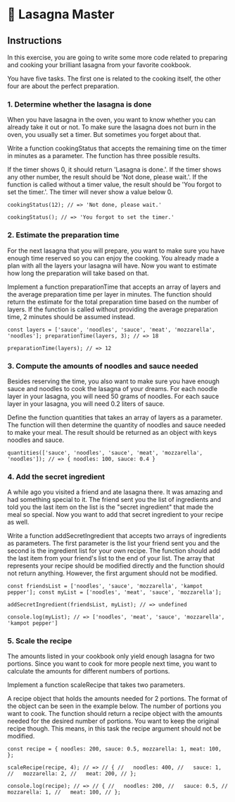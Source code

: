 # 🥘 Lasagna Master

## Instructions

In this exercise, you are going to write some more code related to preparing and cooking your brilliant lasagna from your favorite cookbook.

You have five tasks. The first one is related to the cooking itself, the other four are about the perfect preparation.

### 1. Determine whether the lasagna is done
When you have lasagna in the oven, you want to know whether you can already take it out or not. To make sure the lasagna does not burn in the oven, you usually set a timer. But sometimes you forget about that.

Write a function cookingStatus that accepts the remaining time on the timer in minutes as a parameter. The function has three possible results.

If the timer shows 0, it should return 'Lasagna is done.'.
If the timer shows any other number, the result should be 'Not done, please wait.'.
If the function is called without a timer value, the result should be 'You forgot to set the timer.'.
The timer will never show a value below 0.

`cookingStatus(12);
// => 'Not done, please wait.'`

`cookingStatus();
// => 'You forgot to set the timer.'`

### 2. Estimate the preparation time
For the next lasagna that you will prepare, you want to make sure you have enough time reserved so you can enjoy the cooking. You already made a plan with all the layers your lasagna will have. Now you want to estimate how long the preparation will take based on that.

Implement a function preparationTime that accepts an array of layers and the average preparation time per layer in minutes. The function should return the estimate for the total preparation time based on the number of layers. If the function is called without providing the average preparation time, 2 minutes should be assumed instead.

`const layers = ['sauce', 'noodles', 'sauce', 'meat', 'mozzarella', 'noodles'];
preparationTime(layers, 3);
// => 18`

`preparationTime(layers);
// => 12`

### 3. Compute the amounts of noodles and sauce needed
Besides reserving the time, you also want to make sure you have enough sauce and noodles to cook the lasagna of your dreams. For each noodle layer in your lasagna, you will need 50 grams of noodles. For each sauce layer in your lasagna, you will need 0.2 liters of sauce.

Define the function quantities that takes an array of layers as a parameter. The function will then determine the quantity of noodles and sauce needed to make your meal. The result should be returned as an object with keys noodles and sauce.

`quantities(['sauce', 'noodles', 'sauce', 'meat', 'mozzarella', 'noodles']);
// => { noodles: 100, sauce: 0.4 }`

### 4. Add the secret ingredient
A while ago you visited a friend and ate lasagna there. It was amazing and had something special to it. The friend sent you the list of ingredients and told you the last item on the list is the "secret ingredient" that made the meal so special. Now you want to add that secret ingredient to your recipe as well.

Write a function addSecretIngredient that accepts two arrays of ingredients as parameters. The first parameter is the list your friend sent you and the second is the ingredient list for your own recipe. The function should add the last item from your friend's list to the end of your list. The array that represents your recipe should be modified directly and the function should not return anything. However, the first argument should not be modified.

`const friendsList = ['noodles', 'sauce', 'mozzarella', 'kampot pepper'];
const myList = ['noodles', 'meat', 'sauce', 'mozzarella'];`

`addSecretIngredient(friendsList, myList);
// => undefined`

`console.log(myList);
// => ['noodles', 'meat', 'sauce', 'mozzarella', 'kampot pepper']`

### 5. Scale the recipe
The amounts listed in your cookbook only yield enough lasagna for two portions. Since you want to cook for more people next time, you want to calculate the amounts for different numbers of portions.

Implement a function scaleRecipe that takes two parameters.

A recipe object that holds the amounts needed for 2 portions. The format of the object can be seen in the example below.
The number of portions you want to cook.
The function should return a recipe object with the amounts needed for the desired number of portions. You want to keep the original recipe though. This means, in this task the recipe argument should not be modified.

`const recipe = {
  noodles: 200,
  sauce: 0.5,
  mozzarella: 1,
  meat: 100,
};`

`scaleRecipe(recipe, 4);
// =>
// {
//   noodles: 400,
//   sauce: 1,
//   mozzarella: 2,
//   meat: 200,
// };`

`console.log(recipe);
// =>
// {
//   noodles: 200,
//   sauce: 0.5,
//   mozzarella: 1,
//   meat: 100,
// };`